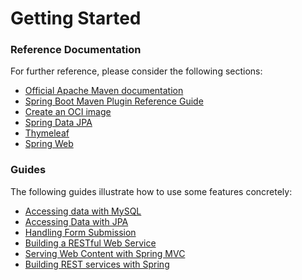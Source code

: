 # Getting Started

### Reference Documentation
For further reference, please consider the following sections:

* [Official Apache Maven documentation](https://maven.apache.org/guides/index.html)
* [Spring Boot Maven Plugin Reference Guide](https://docs.spring.io/spring-boot/docs/3.1.1-SNAPSHOT/maven-plugin/reference/html/)
* [Create an OCI image](https://docs.spring.io/spring-boot/docs/3.1.1-SNAPSHOT/maven-plugin/reference/html/#build-image)
* [Spring Data JPA](https://docs.spring.io/spring-boot/docs/3.1.1-SNAPSHOT/reference/htmlsingle/#data.sql.jpa-and-spring-data)
* [Thymeleaf](https://docs.spring.io/spring-boot/docs/3.1.1-SNAPSHOT/reference/htmlsingle/#web.servlet.spring-mvc.template-engines)
* [Spring Web](https://docs.spring.io/spring-boot/docs/3.1.1-SNAPSHOT/reference/htmlsingle/#web)

### Guides
The following guides illustrate how to use some features concretely:

* [Accessing data with MySQL](https://spring.io/guides/gs/accessing-data-mysql/)
* [Accessing Data with JPA](https://spring.io/guides/gs/accessing-data-jpa/)
* [Handling Form Submission](https://spring.io/guides/gs/handling-form-submission/)
* [Building a RESTful Web Service](https://spring.io/guides/gs/rest-service/)
* [Serving Web Content with Spring MVC](https://spring.io/guides/gs/serving-web-content/)
* [Building REST services with Spring](https://spring.io/guides/tutorials/rest/)

